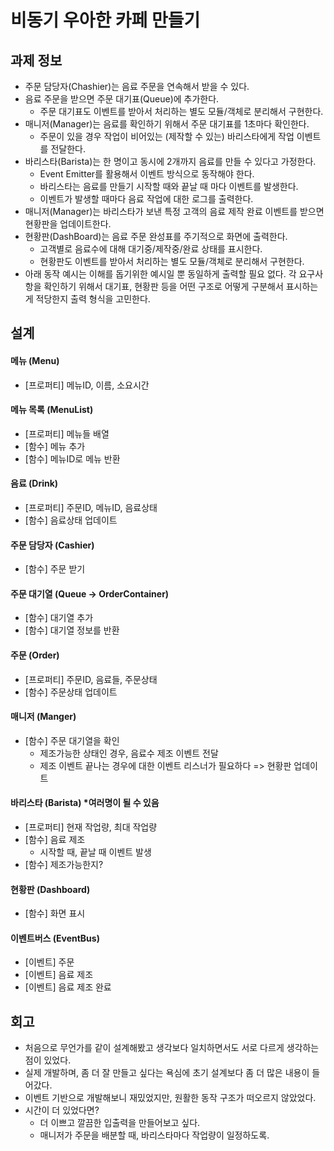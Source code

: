 # 비동기 우아한 카페 만들기

## 과제 정보
- 주문 담당자(Chashier)는 음료 주문을 연속해서 받을 수 있다.
- 음료 주문을 받으면 주문 대기표(Queue)에 추가한다.
  - 주문 대기표도 이벤트를 받아서 처리하는 별도 모듈/객체로 분리해서 구현한다.
- 매니저(Manager)는 음료를 확인하기 위해서 주문 대기표를 1초마다 확인한다.
  - 주문이 있을 경우 작업이 비어있는 (제작할 수 있는) 바리스타에게 작업 이벤트를 전달한다.
- 바리스타(Barista)는 한 명이고 동시에 2개까지 음료를 만들 수 있다고 가정한다.
  - Event Emitter를 활용해서 이벤트 방식으로 동작해야 한다.
  - 바리스타는 음료를 만들기 시작할 때와 끝날 때 마다 이벤트를 발생한다.
  - 이벤트가 발생할 때마다 음료 작업에 대한 로그를 출력한다.
- 매니저(Manager)는 바리스타가 보낸 특정 고객의 음료 제작 완료 이벤트를 받으면 현황판을 업데이트한다.
- 현황판(DashBoard)는 음료 주문 완성표를 주기적으로 화면에 출력한다.
  - 고객별로 음료수에 대해 대기중/제작중/완료 상태를 표시한다.
  - 현황판도 이벤트를 받아서 처리하는 별도 모듈/객체로 분리해서 구현한다.
- 아래 동작 예시는 이해를 돕기위한 예시일 뿐 동일하게 출력할 필요 없다. 각 요구사항을 확인하기 위해서 대기표, 현황판 등을 어떤 구조로 어떻게 구분해서 표시하는 게 적당한지 출력 형식을 고민한다.

## 설계
#### 메뉴 (Menu)
- [프로퍼티] 메뉴ID, 이름, 소요시간

#### 메뉴 목록 (MenuList)
- [프로퍼티] 메뉴들 배열
- [함수] 메뉴 추가
- [함수] 메뉴ID로 메뉴 반환

#### 음료 (Drink)
- [프로퍼티] 주문ID, 메뉴ID, 음료상태
- [함수] 음료상태 업데이트

#### 주문 담당자 (Cashier)
- [함수] 주문 받기

#### 주문 대기열 (Queue -> OrderContainer)
- [함수] 대기열 추가
- [함수] 대기열 정보를 반환

#### 주문 (Order)
- [프로퍼티] 주문ID, 음료들, 주문상태 
- [함수] 주문상태 업데이트

#### 매니저 (Manger)
- [함수] 주문 대기열을 확인
  - 제조가능한 상태인 경우, 음료수 제조 이벤트 전달
  - 제조 이벤트 끝나는 경우에 대한 이벤트 리스너가 필요하다 => 현황판 업데이트

#### 바리스타 (Barista) *여러명이 될 수 있음
- [프로퍼티] 현재 작업량, 최대 작업량
- [함수] 음료 제조
   * 시작할 때, 끝날 때 이벤트 발생
- [함수] 제조가능한지?

#### 현황판 (Dashboard)
- [함수] 화면 표시

#### 이벤트버스 (EventBus)
- [이벤트] 주문
- [이벤트] 음료 제조
- [이벤트] 음료 제조 완료

## 회고
- 처음으로 무언가를 같이 설계해봤고 생각보다 일치하면서도 서로 다르게 생각하는 점이 있었다.
- 실제 개발하며, 좀 더 잘 만들고 싶다는 욕심에 초기 설계보다 좀 더 많은 내용이 들어갔다.
- 이벤트 기반으로 개발해보니 재밌었지만, 원활한 동작 구조가 떠오르지 않았었다.
- 시간이 더 있었다면?<br>
  - 더 이쁘고 깔끔한 입출력을 만들어보고 싶다.
  - 매니저가 주문을 배분할 때, 바리스타마다 작업량이 일정하도록.